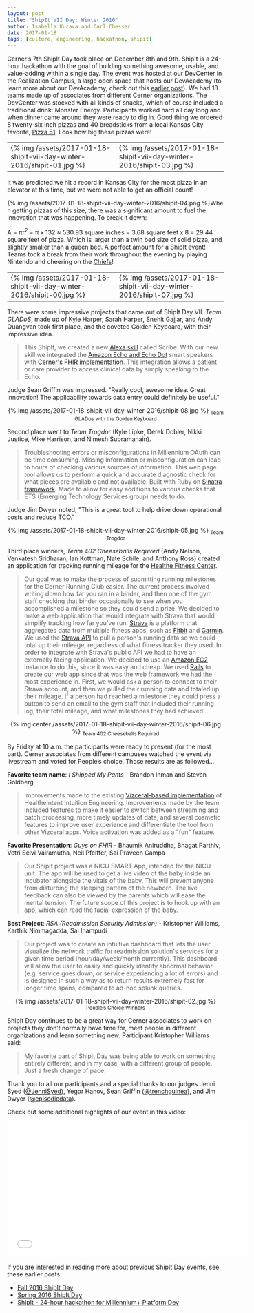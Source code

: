```yaml
---
layout: post
title: "ShipIt VII Day: Winter 2016"
author: Isabella Kuzava and Carl Chesser
date: 2017-01-18
tags: [culture, engineering, hackathon, shipit]
---
```


Cerner’s 7th ShipIt Day took place on December 8th and 9th. ShipIt is a 24-hour hackathon with the
goal of building something awesome, usable, and value-adding within a single day.  The event was
hosted at our DevCenter in the Realization Campus, a large open space that hosts our DevAcademy (to
learn more about our DevAcademy, check out this 
[earlier post](http://engineering.cerner.com/2013/08/devacademy/)).  We had 18 teams made up of
associates from different Cerner organizations. The DevCenter was stocked with all kinds of snacks,
which of course included a traditional drink: Monster Energy. Participants worked hard all day long
and when dinner came around they were ready to dig in. Good thing we ordered 8 twenty-six inch
pizzas and 40 breadsticks from a local Kansas City favorite, [Pizza 51](http://www.pizza51.com/). 
Look how big these pizzas were!

<div align="center">
<table>
  <tr>
    <td>{% img /assets/2017-01-18-shipit-vii-day-winter-2016/shipit-01.jpg %}</td>
    <td>{% img /assets/2017-01-18-shipit-vii-day-winter-2016/shipit-03.jpg %}</td>
  </tr>
</table>
</div>

It was predicted we hit a record in Kansas City for the most pizza in an elevator at this time, but
we were not able to get an official count!

<div style="float:left;" >
{% img /assets/2017-01-18-shipit-vii-day-winter-2016/shipit-04.png %}
</div>

When getting pizzas of this size, there was a significant amount to fuel the innovation that was
happening. To break it down:

A = πr<sup>2</sup> = π x 132 ≈ 530.93 square inches = 3.68 square feet x 8 = 29.44 square feet of pizza. Which
is larger than a twin bed size of solid pizza, and slightly smaller than a queen bed. A perfect
amount for a ShipIt event! Teams took a break from their work throughout the evening by playing
Nintendo and cheering on the [Chiefs](http://www.chiefs.com/)!

<div align="center">
<table>
  <tr>
    <td>{% img /assets/2017-01-18-shipit-vii-day-winter-2016/shipit-00.jpg %}</td>
    <td>{% img /assets/2017-01-18-shipit-vii-day-winter-2016/shipit-07.jpg %}</td>
  </tr>
</table>
</div>

There were some impressive projects that came out of ShipIt Day VII. _Team GLADoS_, made up of Kyle
Harper, Sarah Harper, Snehit Gajjar, and Andy Quangvan took first place, and the coveted Golden
Keyboard, with their impressive idea.

> This ShipIt, we created a new [Alexa skill](https://developer.amazon.com/alexa) called Scribe. 
With our new skill we integrated the 
[Amazon Echo and Echo Dot](https://www.amazon.com/All-New-Echo-Dot-2nd-Generation/dp/B01DFKC2SO/ref=cp_aucc_ods) 
smart speakers with [Cerner's FHIR implementation](https://code.cerner.com/). This integration allows
a patient or care provider to access clinical data by simply speaking to the Echo.

Judge Sean Griffin was impressed. "Really cool, awesome idea. Great innovation! The applicability
towards data entry could definitely be useful."

<div align="center">
{% img /assets/2017-01-18-shipit-vii-day-winter-2016/shipit-08.jpg %}
<sub>Team GLADos with the Golden Keyboard</sub>
</div>

Second place went to _Team Trogdor_ (Kyle Lipke, Derek Dobler, Nikki Justice, Mike Harrison, 
and Nimesh Subramanain).

> Troubleshooting errors or misconfigurations in Millennium OAuth can be time consuming. Missing
information or misconfiguration can lead to hours of checking various sources of information. This
web page tool allows us to perform a quick and accurate diagnostic check for what pieces are
available and not available. Built with Ruby on [Sinatra framework](http://www.sinatrarb.com/). 
Made to allow for easy additions to various checks that ETS (Emerging Technology Services group) 
needs to do.

Judge Jim Dwyer noted, "This is a great tool to help drive down operational costs and reduce TCO."

<div align="center">
{% img /assets/2017-01-18-shipit-vii-day-winter-2016/shipit-05.jpg %}
<sub>Team Trogdor</sub>
</div>

Third place winners, _Team 402 Cheeseballs Required_ (Andy Nelson, Venkatesh Sridharan, Ian Kottman,
Nate Schile, and Anthony Ross) created an application for tracking running mileage for the 
[Healthe Fitness Center](https://www.youtube.com/watch?v=w18fgEcMi7w).

> Our goal was to make the process of submitting running milestones for the Cerner Running Club
easier. The current process involved writing down how far you ran in a binder, and then one of the
gym staff checking that binder occasionally to see when you accomplished a milestone so they could
send a prize. We decided to make a web application that would integrate with Strava that would
simplify tracking how far you've run. [Strava](https://www.strava.com/) is a platform that 
aggregates data from multiple fitness apps, such as [Fitbit](https://www.fitbit.com/) and 
[Garmin](https://buy.garmin.com/en-US/US/cIntoSports-cRunning-p1.html). 
We used the [Strava API](https://strava.github.io/api/) to pull a person's running data so
we could total up their mileage, regardless of what fitness tracker they used. In order to
integrate with Strava's public API we had to have an externally facing application. We decided to
use an [Amazon EC2](https://aws.amazon.com/ec2/) instance to do this, since it was easy and cheap. 
We used [Rails](http://rubyonrails.org/) to create our web app since that was the web framework 
we had the most experience in. First, we would ask a person to connect to their Strava account, 
and then we pulled their running data and totaled up their mileage. If a person had reached a 
milestone they could press a button to send an email to the gym staff that included their 
running log, their total mileage, and what milestones they had achieved.

<div align="center">
{% img center /assets/2017-01-18-shipit-vii-day-winter-2016/shipit-06.jpg %}
<sub>Team 402 Cheeseballs Required</sub>
</div>

By Friday at 10 a.m. the participants were ready to present (for the most part). Cerner associates
from different campuses watched the event via livestream and voted for People’s choice. Those
results are as followed...

**Favorite team name**: _I Shipped My Pants_ - Brandon Inman and Steven Goldberg

> Improvements made to the existing 
[Vizceral-based implementation](http://techblog.netflix.com/2016/08/vizceral-open-source.html) 
of HealtheIntent Intuition
Engineering.  Improvements made by the team included features to make it easier to switch between
streaming and batch processing, more timely updates of data, and several cosmetic features to
improve user experience and differentiate the tool from other Vizceral apps.  Voice activation was
added as a "fun" feature.

**Favorite Presentation**: _Guys on FHIR_ - Bhaumik Aniruddha, Bhagat Parthiv, Vetri Selvi Vairamutha,
Neil Pfeiffer, Sai Praveen Gampa

> Our ShipIt project was a NICU SMART App, intended for the NICU unit. The app will be used to get a
live video of the baby inside an incubator alongside the vitals of the baby. This will prevent
anyone from disturbing the sleeping pattern of the newborn. The live feedback can also be viewed
by the parents which will ease the mental tension. The future scope of this project is to hook up
with an app, which can read the facial expression of the baby.

**Best Project**: _RSA (Readmission Security Admission)_ - Kristopher Williams, Karthik Nimmagadda, Sai
Inampudi

> Our project was to create an intuitive dashboard that lets the user visualize the network traffic
for readmission solution's services for a given time period (hour/day/week/month currently). This
dashboard will allow the user to easily and quickly identify abnormal behavior (e.g. service goes
down, or service experiencing a lot of errors) and is designed in such a way as to return results
extremely fast for longer time spans, compared to ad-hoc splunk queries.

<div align="center">
{% img /assets/2017-01-18-shipit-vii-day-winter-2016/shipit-02.jpg %}
<sub>People’s Choice Winners</sub>
</div>

ShipIt Day continues to be a great way for Cerner associates to work on projects they don’t normally
have time for, meet people in different organizations and learn something new. Participant
Kristopher Williams said:

> My favorite part of ShipIt Day was being able to work on something entirely different, and in my
case, with a different group of people. Just a fresh change of pace.

Thank you to all our participants and a special thanks to our judges Jenni Syed
([@JenniSyed](https://twitter.com/JenniSyed)), Yegor Hanov, Sean Griffin
([@trenchguinea](https://twitter.com/trenchguinea)), and Jim Dwyer
([@episodicdata](https://twitter.com/episodicdata)).

Check out some additional highlights of our event in this video:

<iframe width="560" height="315" src="//www.youtube.com/embed/iqTp0dmLgUk" frameborder="0" allowfullscreen></iframe>

If you are interested in reading more about previous ShipIt Day events, see these earlier posts:

* [Fall 2016 ShipIt Day](http://engineering.cerner.com/blog/fall-2016-shipit-day/)
* [Spring 2016 ShipIt Day](http://engineering.cerner.com/blog/spring-2016-shipit-day/)
* [ShipIt - 24-hour hackathon for Millennium+ Platform Dev](http://engineering.cerner.com/blog/shipit-hackathon-mplus/) 

